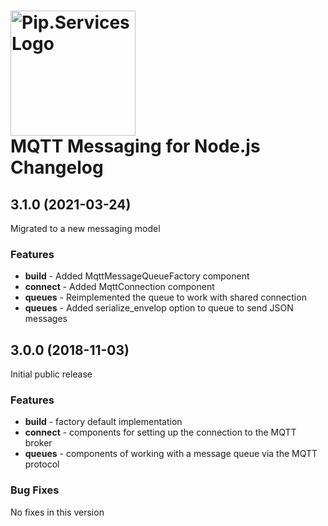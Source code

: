 # <img src="https://uploads-ssl.webflow.com/5ea5d3315186cf5ec60c3ee4/5edf1c94ce4c859f2b188094_logo.svg" alt="Pip.Services Logo" width="200"> <br/> MQTT Messaging for Node.js Changelog

## <a name="3.1.0"></a> 3.1.0 (2021-03-24)

Migrated to a new messaging model

### Features
* **build** - Added MqttMessageQueueFactory component
* **connect** - Added MqttConnection component
* **queues** - Reimplemented the queue to work with shared connection
* **queues** - Added serialize_envelop option to queue to send JSON messages

## <a name="3.0.0"></a> 3.0.0 (2018-11-03)

Initial public release

### Features
* **build** - factory default implementation
* **connect** - components for setting up the connection to the MQTT broker
* **queues** - components of working with a message queue via the MQTT protocol

### Bug Fixes
No fixes in this version

